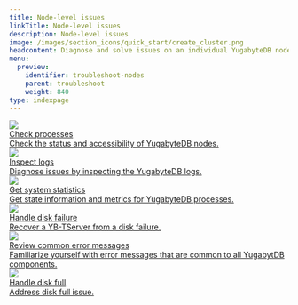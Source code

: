 ```yaml
---
title: Node-level issues
linkTitle: Node-level issues
description: Node-level issues
image: /images/section_icons/quick_start/create_cluster.png
headcontent: Diagnose and solve issues on an individual YugabyteDB node.
menu:
  preview:
    identifier: troubleshoot-nodes
    parent: troubleshoot
    weight: 840
type: indexpage
---
```


<div class="row">


  <div class="col-12 col-md-6 col-lg-12 col-xl-6">
    <a class="section-link icon-offset" href="check-processes/">
      <div class="head">
        <img class="icon" src="/images/section_icons/troubleshoot/troubleshoot.png" aria-hidden="true" />
        <div class="title">Check processes</div>
      </div>
      <div class="body">
        Check the status and accessibility of YugabyteDB nodes.
      </div>
    </a>
  </div>

  <div class="col-12 col-md-6 col-lg-12 col-xl-6">
    <a class="section-link icon-offset" href="check-logs/">
      <div class="head">
        <img class="icon" src="/images/section_icons/troubleshoot/troubleshoot.png" aria-hidden="true" />
        <div class="title">Inspect logs</div>
      </div>
      <div class="body">
        Diagnose issues by inspecting the YugabyteDB logs.
      </div>
    </a>
  </div>

  <div class="col-12 col-md-6 col-lg-12 col-xl-6">
    <a class="section-link icon-offset" href="check-stats/">
      <div class="head">
        <img class="icon" src="/images/section_icons/troubleshoot/troubleshoot.png" aria-hidden="true" />
        <div class="title">Get system statistics</div>
      </div>
      <div class="body">
        Get state information and metrics for YugabyteDB processes.
      </div>
    </a>
  </div>
  
  <div class="col-12 col-md-6 col-lg-12 col-xl-6">
    <a class="section-link glyphicon-floppy-disk" href="recover-disk/">
      <div class="head">
        <img class="icon" src="/images/section_icons/troubleshoot/troubleshoot.png" aria-hidden="true" />
        <div class="title">Handle disk failure</div>
      </div>
      <div class="body">
        Recover a YB-TServer from a disk failure.
      </div>
    </a>
  </div>
  
  <div class="col-12 col-md-6 col-lg-12 col-xl-6">
    <a class="section-link glyphicon-floppy-disk" href="trouble-common/">
      <div class="head">
        <img class="icon" src="/images/section_icons/troubleshoot/troubleshoot.png" aria-hidden="true" />
        <div class="title">Review common error messages</div>
      </div>
      <div class="body">
        Familiarize yourself with error messages that are common to all YugabytDB components.
      </div>
    </a>
  </div>  
  
  <div class="col-12 col-md-6 col-lg-12 col-xl-6">
    <a class="section-link glyphicon-floppy-disk" href="disk-full/">
      <div class="head">
        <img class="icon" src="/images/section_icons/troubleshoot/troubleshoot.png" aria-hidden="true" />
        <div class="title">Handle disk full</div>
      </div>
      <div class="body">
        Address disk full issue.
      </div>
    </a>
  </div>
  
  
  
</div>
